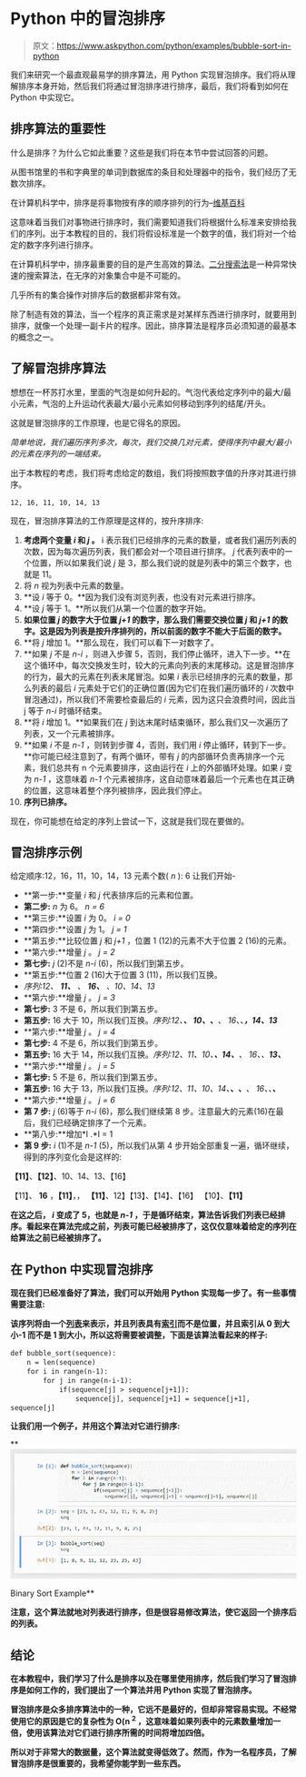 # Python 中的冒泡排序

> 原文：<https://www.askpython.com/python/examples/bubble-sort-in-python>

我们来研究一个最直观最易学的排序算法，用 Python 实现冒泡排序。我们将从理解排序本身开始，然后我们将通过冒泡排序进行排序，最后，我们将看到如何在 Python 中实现它。

## 排序算法的重要性

什么是排序？为什么它如此重要？这些是我们将在本节中尝试回答的问题。

从图书馆里的书和字典里的单词到数据库的条目和处理器中的指令，我们经历了无数次排序。

在计算机科学中，排序是将事物按有序的顺序排列的行为–[维基百科](https://en.wikipedia.org/wiki/Sorting_algorithm)

这意味着当我们对事物进行排序时，我们需要知道我们将根据什么标准来安排给我们的序列。出于本教程的目的，我们将假设标准是一个数字的值，我们将对一个给定的数字序列进行排序。

在计算机科学中，排序最重要的目的是产生高效的算法。[二分搜索法](https://www.askpython.com/python/examples/binary-search-tree)是一种异常快速的搜索算法，在无序的对象集合中是不可能的。

几乎所有的集合操作对排序后的数据都非常有效。

除了制造有效的算法，当一个程序的真正需求是对某样东西进行排序时，就要用到排序，就像一个处理一副卡片的程序。因此，排序算法是程序员必须知道的最基本的概念之一。

## 了解冒泡排序算法

想想在一杯苏打水里，里面的气泡是如何升起的。气泡代表给定序列中的最大/最小元素，气泡的上升运动代表最大/最小元素如何移动到序列的结尾/开头。

这就是冒泡排序的工作原理，也是它得名的原因。

*简单地说，我们遍历序列多次，每次，我们交换几对元素，使得序列中最大/最小的元素在序列的一端结束。*

出于本教程的考虑，我们将考虑给定的数组，我们将按照数字值的升序对其进行排序。

```
12, 16, 11, 10, 14, 13

```

现在，冒泡排序算法的工作原理是这样的，按升序排序:

1.  **考虑两个变量 *i* 和 *j* 。** i 表示我们已经排序的元素的数量，或者我们遍历列表的次数，因为每次遍历列表，我们都会对一个项目进行排序。
    *j* 代表列表中的一个位置，所以如果我们说 *j* 是 3，那么我们说的就是列表中的第三个数字，也就是 11。
2.  将 *n* 视为列表中元素的数量。
3.  **设 *i* 等于 0。**因为我们没有浏览列表，也没有对元素进行排序。
4.  **设 *j* 等于 1。**所以我们从第一个位置的数字开始。
5.  **如果位置 *j* 的数字大于位置 *j+1* 的数字，那么我们需要交换位置 *j* 和 *j+1* 的数字。这是因为列表是按升序排列的，所以前面的数字不能大于后面的数字。**
6.  **将 *j* 增加 1。**那么现在，我们可以看下一对数字了。
7.  **如果 *j* 不是 *n-i* ，则进入步骤 5，否则，我们停止循环，进入下一步。**在这个循环中，每次交换发生时，较大的元素向列表的末尾移动。这是冒泡排序的行为，最大的元素在列表末尾冒泡。如果 *i* 表示已经排序的元素的数量，那么列表的最后 *i* 元素处于它们的正确位置(因为它们在我们遍历循环的 *i* 次数中冒泡通过)，所以我们不需要检查最后的 *i* 元素，因为这只会浪费时间，因此当 j 等于 *n-i* 时循环结束。
8.  **将 *i* 增加 1。**如果我们在 *j* 到达末尾时结束循环，那么我们又一次遍历了列表，又一个元素被排序。
9.  **如果 *i* 不是 *n-1* ，则转到步骤 4，否则，我们用 *i* 停止循环，转到下一步。**你可能已经注意到了，有两个循环，带有 *j* 的内部循环负责再排序一个元素，我们总共有 n 个元素要排序，这由运行在 *i* 上的外部循环处理。如果 *i* 变为 *n-1* ，这意味着 *n-1* 个元素被排序，这自动意味着最后一个元素也在其正确的位置，这意味着整个序列被排序，因此我们停止。
10.  **序列已排序。**

现在，你可能想在给定的序列上尝试一下，这就是我们现在要做的。

## 冒泡排序示例

给定顺序:12，16，11，10，14，13
元素个数( *n* ): 6
让我们开始-

*   **第一步:**变量 *i* 和 *j* 代表排序后的元素和位置。
*   **第二步:** *n* 为 6。 *n = 6*
*   **第三步:**设置 *i* 为 0。 *i = 0*
*   **第四步:**设置 *j* 为 1。 *j = 1*
*   **第五步:**比较位置 *j* 和 *j+1* ，位置 1 (12)的元素不大于位置 2 (16)的元素。
*   **第六步:**增量 *j* 。 *j = 2*
*   **第七步:** *j* (2)不是 *n-i* (6)，所以我们到第五步。
*   **第五步:**位置 2 (16)大于位置 3 (11)，所以我们互换。
*   *序列:12、 **11、** 、 **16、** 、10、14、13*
*   **第六步:**增量 *j* 。 *j = 3*
*   **第七步:** 3 不是 6，所以我们到第五步。
*   **第五步:** 16 大于 10，所以我们互换。*序列:12、**、 10、、**、 16、、**，14、13***
*   **第六步:**增量 *j* 。 *j = 4*
*   **第七步:** 4 不是 6，所以我们到第五步。
*   **第五步:** 16 大于 14，所以我们互换。*序列:12、11、10、**、14、**、 16、、**13、***
*   **第六步:**增量 *j* 。 *j = 5*
*   **第七步:** 5 不是 6，所以我们到第五步。
*   **第五步:** 16 大于 13，所以我们互换。*序列:12、11、10、14、**、、**、 16、、**、***
*   **第六步:**增量 *j* 。 *j = 6*
*   **第 7 步:** *j* (6)等于 *n-i* (6)，那么我们继续第 8 步。注意最大的元素(16)在最后，我们已经确定排序了一个元素。
*   **第八步:**增加*I .*I = 1
*   **第 9 步:** *i* (1)不是 *n-1* (5)，所以我们从第 4 步开始全部重复一遍，循环继续，得到的序列变化会是这样的:

**【11】**、**【12】**、10、14、13、【16】

【11】、 **16** ，**【11】**，， **【11】**、12】【13】、【14】、【16】
【10】、**【11】**

**在这之后， *i* 变成了 5，也就是 *n-1* ，于是循环结束，算法告诉我们列表已经排序。看起来在算法完成之前，列表可能已经被排序了，这仅仅意味着给定的序列在给算法之前已经被排序了。**

## **在 Python 中实现冒泡排序**

**现在我们已经准备好了算法，我们可以开始用 Python 实现每一步了。有一些事情需要注意:**

**该序列将由一个[列表](https://www.askpython.com/python/difference-between-python-list-vs-array)来表示，并且列表具有[索引](https://www.askpython.com/python/list/indexing-in-python)而不是位置，并且索引从 0 到大小-1 而不是 1 到大小，所以这将需要被调整，下面是该算法看起来的样子:**

```
def bubble_sort(sequence):
    n = len(sequence)
    for i in range(n-1):
        for j in range(n-i-1):
            if(sequence[j] > sequence[j+1]):
                sequence[j], sequence[j+1] = sequence[j+1], sequence[j] 
```

**让我们用一个例子，并用这个算法对它进行排序:**

**![Binary Sort Example](img/1279d70a9b34922e9b27f3582d3ac7e1.png)

Binary Sort Example** 

**注意，这个算法就地对列表进行排序，但是很容易修改算法，使它返回一个排序后的列表。**

## **结论**

**在本教程中，我们学习了什么是排序以及在哪里使用排序，然后我们学习了冒泡排序是如何工作的，我们提出了一个算法并用 Python 实现了冒泡排序。**

**冒泡排序是众多排序算法中的一种，它远不是最好的，但却非常容易实现。不经常使用它的原因是它的复杂性为 O(n <sup>2</sup> ，这意味着如果列表中的元素数量增加一倍，使用该算法对它们进行排序所需的时间将增加四倍。**

**所以对于非常大的数据量，这个算法就变得低效了。然而，作为一名程序员，了解冒泡排序是很重要的，我希望你能学到一些东西。**